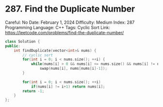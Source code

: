 # 287. Find the Duplicate Number

Careful: No
Date: February 1, 2024
Difficulty: Medium
Index: 287
Programming Language: C++
Tags: Cyclic Sort
Link: https://leetcode.com/problems/find-the-duplicate-number/

```cpp
class Solution {
public:
    int findDuplicate(vector<int>& nums) {
        // cyclic sort
        for(int i = 0; i < nums.size(); ++i) {
            while(nums[i] > 0 && nums[i] <= nums.size() && nums[i] != nums[nums[i]-1]) 
                swap(nums[i], nums[nums[i]-1]);
        }
        
        for(int i = 0; i < nums.size(); ++i)
            if(nums[i] != i+1) return nums[i];
        return -1;
    }
};
```